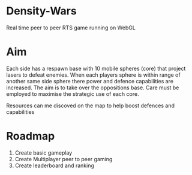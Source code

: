 Density-Wars
============

Real time peer to peer RTS game running on WebGL

Aim
===

Each side has a respawn base with 10 mobile spheres (core) that project lasers to defeat enemies. When each players sphere is within range of another same side sphere there power and defence capabilities are increased. The aim is to take over the oppositions base. Care must be employed to maximise the strategic use of each core.

Resources can me discoved on the map to help boost defences and capabilities

Roadmap
=======
1) Create basic gameplay
2) Create Multiplayer peer to peer gaming
3) Create leaderboard and ranking
